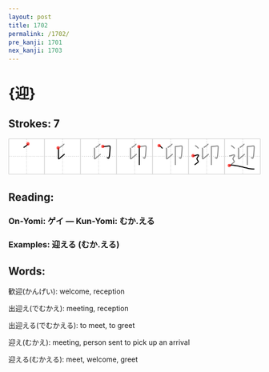 ```yaml
---
layout: post
title: 1702
permalink: /1702/
pre_kanji: 1701
nex_kanji: 1703
---
```


# {迎}

## Strokes: 7

<div class="stroke"><img src="../images/E8BF8E.png" /></div>

## Reading:

### On-Yomi: ゲイ &mdash; Kun-Yomi: むか.える

### Examples: 迎える (むか.える)

## Words:

歓迎(かんげい): welcome, reception

出迎え(でむかえ): meeting, reception

出迎える(でむかえる): to meet, to greet

迎え(むかえ): meeting, person sent to pick up an arrival

迎える(むかえる): meet, welcome, greet
